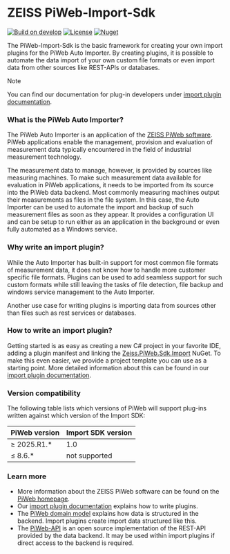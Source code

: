 ZEISS PiWeb-Import-Sdk
=========

[![Build on develop](https://github.com/ZEISS-PiWeb/PiWeb-Import-Sdk/actions/workflows/develop.yml/badge.svg?branch=develop&event=push)](https://github.com/ZEISS-PiWeb/PiWeb-Import-Sdk/actions/workflows/develop.yml)
[![License](https://img.shields.io/badge/License-BSD%203--Clause-blue.svg)](https://opensource.org/licenses/BSD-3-Clause)
[![Nuget](https://img.shields.io/nuget/v/Zeiss.PiWeb.Sdk.Import?style=flat&logo=nuget)](https://www.nuget.org/packages/Zeiss.PiWeb.Sdk.Import/)

The PiWeb-Import-Sdk is the basic framework for creating your own import plugins for the PiWeb Auto Importer. By creating plugins, it is possible to automate the data import of your own custom file formats or even import data from other sources like REST-APIs or databases.

> [!NOTE]
> You can find our documentation for plug-in developers under [import plugin documentation](https://zeiss-piweb.github.io/PiWeb-Import-Sdk/).

### What is the PiWeb Auto Importer?
The PiWeb Auto Importer is an application of the [ZEISS PiWeb software](https://www.zeiss.de/messtechnik/produkte/software/piweb.html). PiWeb applications enable the management, provision and evaluation of measurement data typically encountered in the field of industrial measurement technology.

The measurement data to manage, however, is provided by sources like measuring machines. To make such measurement data available for evaluation in PiWeb applications, it needs to be imported from its source into the PiWeb data backend. Most commonly measuring machines output their measurements as files in the file system. In this case, the Auto Importer can be used to automate the import and backup of such measurement files as soon as they appear. It provides a configuration UI and can be setup to run either as an application in the background or even fully automated as a Windows service.

### Why write an import plugin?
While the Auto Importer has built-in support for most common file formats of measurement data, it does not know how to handle more customer specific file formats. Plugins can be used to add seamless support for such custom formats while still leaving the tasks of file detection, file backup and windows service management to the Auto Importer.

Another use case for writing plugins is importing data from sources other than files such as rest services or databases.

### How to write an import plugin?
Getting started is as easy as creating a new C# project in your favorite IDE, adding a plugin manifest and linking the [Zeiss.PiWeb.Sdk.Import](https://www.nuget.org/packages/Zeiss.PiWeb.Sdk.Import/) NuGet. To make this even easier, we provide a project template you can use as a starting point. More detailed information about this can be found in our [import plugin documentation](https://zeiss-piweb.github.io/PiWeb-Import-Sdk/).

### Version compatibility
The following table lists which versions of PiWeb will support plug-ins written against which version of the Import SDK:

| PiWeb version | Import SDK version |
| - | - |
| &ge; 2025.R1.* | 1.0 |
| &le; 8.6.* | not supported |

### Learn more
* More information about the ZEISS PiWeb software can be found on the [PiWeb homepage](https://www.zeiss.de/messtechnik/produkte/software/piweb.html).
* Our [import plugin documentation](https://zeiss-piweb.github.io/PiWeb-Import-Sdk/) explains how to write plugins.
* The [PiWeb domain model](https://zeiss-piweb.github.io/PiWeb-Api/general#gi-model) explains how data is structured in the backend. Import plugins create import data structured like this.
* The [PiWeb-API](https://github.com/ZEISS-PiWeb/PiWeb-Api) is an open source implementation of the REST-API provided by the data backend. It may be used within import plugins if direct access to the backend is required.
